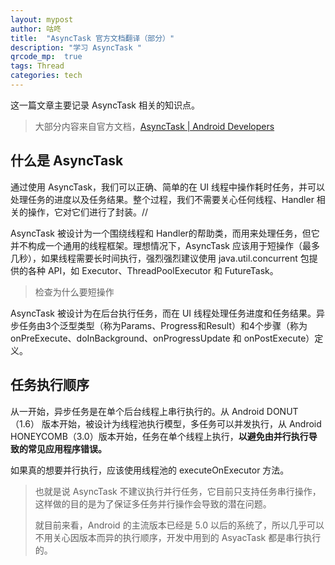 ```yaml
---
layout: mypost
author: 咕咚
title:  "AsyncTask 官方文档翻译（部分）"
description: "学习 AsyncTask "
qrcode_mp:  true
tags: Thread 
categories: tech 
---
```


这一篇文章主要记录 AsyncTask 相关的知识点。

> 大部分内容来自官方文档，[AsyncTask  \|  Android Developers](https://developer.android.google.cn/reference/android/os/AsyncTask#summary)

## 什么是 AsyncTask

通过使用 AsyncTask，我们可以正确、简单的在 UI 线程中操作耗时任务，并可以处理任务的进度以及任务结果。整个过程，我们不需要关心任何线程、Handler 相关的操作，它对它们进行了封装。//

AsyncTask 被设计为一个围绕线程和 Handler的帮助类，而用来处理任务，但它并不构成一个通用的线程框架。理想情况下，AsyncTask 应该用于短操作（最多几秒），如果线程需要长时间执行，强烈强烈建议使用 java.util.concurrent 包提供的各种 API，如 Executor、ThreadPoolExecutor 和 FutureTask。

> 检查为什么要短操作

AsyncTask 被设计为在后台执行任务，而在 UI 线程处理任务进度和任务结果。异步任务由3个泛型类型（称为Params、Progress和Result）和4个步骤（称为onPreExecute、doInBackground、onProgressUpdate 和 onPostExecute）定义。

## 任务执行顺序

从一开始，异步任务是在单个后台线程上串行执行的。从 Android DONUT（1.6） 版本开始，被设计为线程池执行模型，多任务可以并发执行，从 Android HONEYCOMB（3.0）版本开始，任务在单个线程上执行，**以避免由并行执行导致的常见应用程序错误。**

如果真的想要并行执行，应该使用线程池的 executeOnExecutor 方法。

> 也就是说 AsyncTask 不建议执行并行任务，它目前只支持任务串行操作，这样做的目的是为了保证多任务并行操作会导致的潜在问题。
>
> 就目前来看，Android 的主流版本已经是 5.0 以后的系统了，所以几乎可以不用关心因版本而异的执行顺序，开发中用到的 AsyacTask 都是串行执行的。